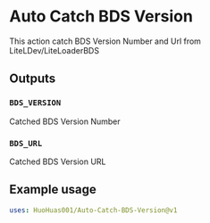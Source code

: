 # Auto Catch BDS Version

This action catch BDS Version Number and Url from LiteLDev/LiteLoaderBDS

## Outputs

### `BDS_VERSION`

Catched BDS Version Number

### `BDS_URL`

Catched BDS Version URL

## Example usage

```yaml
uses: HuoHuas001/Auto-Catch-BDS-Version@v1
```